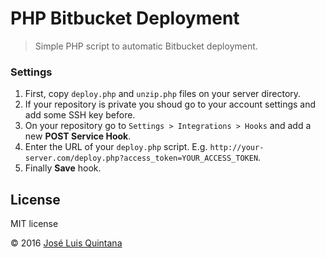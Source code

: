 # PHP Bitbucket Deployment

> Simple PHP script to automatic Bitbucket deployment.

### Settings

 1. First, copy `deploy.php` and `unzip.php` files on your server directory.
 1. If your repository is private you shoud go to your account settings and add some SSH key before.
 1. On your repository go to `Settings > Integrations > Hooks` and add a new **POST Service Hook**.
 1. Enter the URL of your `deploy.php` script. E.g. `http://your-server.com/deploy.php?access_token=YOUR_ACCESS_TOKEN`.
 1. Finally **Save** hook.

## License
MIT license

© 2016 [José Luis Quintana](http://git.io/joseluisq)
